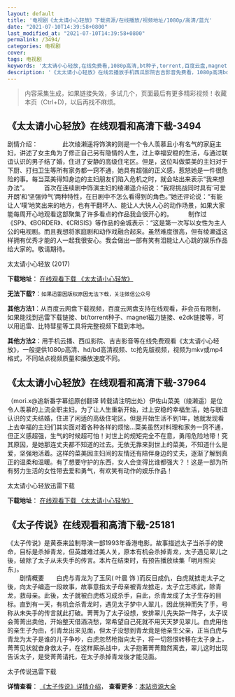 ```yaml
---
layout: default
title: '电视剧《太太请小心轻放》下载资源/在线播放/视频地址/1080p/高清/蓝光'
date: "2021-07-10T14:39:58+0800"
last_modified_at: "2021-07-10T14:39:58+0800"
permalink: /3494/
categories: 电视剧
cover:
tags: 电视剧
keywords: '太太请小心轻放,在线免费看,1080p高清,bt种子,torrent,百度云盘,magnet,磁力链,迅雷下载资源'
description: '《太太请小心轻放》在线云播放手机西瓜影院吉吉影音免费看，1080p高清bd/hd未删减完整版和tc抢先枪版，mkv/mp4格式，附带bt/torrent种子、magnet/磁力链、百度云盘、网盘资源迅雷下载链接'
---
```


>内容采集生成，如果链接失效，多试几个，页面最后有更多精彩视频！收藏本页（Ctrl+D)，以后再找不麻烦。


## 《太太请小心轻放》在线观看和高清下载-3494

剧情介绍：　　　　此次绫濑遥将饰演的则是一个令人羡慕且小有名气的家庭主妇，讲述了女主角为了修正自己另有隐情的人生，过上幸福安稳的生活，与通过联谊认识的男子结了婚，住进了安静的高级住宅区。但是，这位叫做菜美的主妇对于下厨、打扫卫生等所有家务都一窍不通，她具有超强的正义感，惹怒她是一件很危险的事。每当菜美得知身边的主妇朋友们陷入危机之时，就会站出来表示“我来想办法”。  　　首次在连续剧中饰演主妇的绫濑遥介绍说：“我将挑战同时具有‘可爱开朗’和‘坚强帅气’两种特性，在日剧中不怎么看得到的角色。”她还评论说：“有能让人‘噗’地笑出来的地方，也有干翻坏人、能让人大快人心的动作场景，如果大家能每周开心地观看这部聚集了许多看点的作品我会很开心的。  　　制作过《SP》、《BORDER》、《CRISIS》等作品的金城表示：“这是第一次写以女性为主人公的电视剧。而且我想将家庭剧和动作戏融合起来。虽然难度很高，但有绫濑遥这样拥有优秀才能的人一起我很安心。我会做出一部有笑有泪能让人心跳的娱乐作品给大家的。敬请期待。


太太请小心轻放 (2017)

**下载地址**： [在线观看下载 《太太请小心轻放》](https://www.btbtdy.me/btdy/dy11600.html) 


**无法下载?**：`如果迅雷因版权原因无法下载，关注微信公众号 `

**其他方法1**：从百度云网盘下载视频，百度云网盘支持在线观看，非会员有限制，如果能找到迅雷下载链接、bt/torrent种子、magnet磁力链接、e2dk链接等，可以用迅雷、比特彗星等工具将完整视频下载到本地。

**其他方法2**：用手机云播、西瓜影院、吉吉影音等在线免费观看《太太请小心轻放》，一般提供1080p高清、hd/bd高清视频、tc抢先版视频，视频为mkv或mp4格式，不同站点视频质量和播放速度不同。


## 《太太请小心轻放》在线观看和高清下载-37964

（mori.x@追新番字幕组原创翻译 转载请注明出处）伊佐山菜美（绫濑遥）是位令人羡慕的上流全职主妇。为了让人生重新开始，过上安稳的幸福生活，她与联谊认识的丈夫结婚，住进了闲适的高级住宅区。但是开始生活不到1年，她就发现看上去幸福的主妇们其实面对着各种各样的烦恼…菜美虽然对料理和家务一窍不通，但正义感超强，生气的时候超可怕！对世上的规矩完全不在意，勇闯危险地带！究其原因，是她那连丈夫都不知道的过去。无依无靠来到世上的菜美，不知道什么是爱，坚强地活着。这样的菜美因主妇间的友情还有陪伴身边的丈夫，逐渐了解到真正的温柔和温暖。有了想要守护的东西，女人会变得比谁都强大？！这是一部为所有努力生活的女性带去爱和勇气，有欢笑有动作的娱乐作品！


太太请小心轻放迅雷下载

**下载地址**： [在线观看下载 《太太请小心轻放》](https://www.993dy.com//vod-detail-id-27950.html) 


## 《太子传说》在线观看和高清下载-25181

《太子传说》是黄泰来监制导演一部1993年香港电影。故事描述太子当杀手的使命，目标是杀掉青龙，但英雄难过美人关，原本有机会杀掉青龙，太子遇见翠儿之後，破除了太子从未失手的传言。本片在结束时，有预告播放续集「明月照尖东」。<br />　　剧情概要　　白虎与青龙为了玉凤( 叶晨 饰 )而反目成仇，白虎就掳走太子之後，向太子编造一段故事，故事意指太子母亲被青龙掳走，太子立志练武，除青龙，救母亲。此後，太子就被白虎练习成杀手，自此，杀青龙成了太子生存的目标。直到有一天，有机会杀青龙时，遇见太子梦中人翠儿，因此恍神而失了手，号称从未失手的传言就此打破。菁菁为了太子设想，安排翠儿先失踪一阵子，太子误会菁菁出卖他，开始整天借酒浇愁，常希望自己死就不用天天梦见翠儿。白虎用他的亲生子为由，引青龙出来见面，但太子没想到青龙竟是他亲生父亲，正当白虎与青龙为太子是谁的儿子争吵，白虎忽然枪指向太子，将一切怨恨转移在太子身上，菁菁见状就奋身救太子，在这样厮杀战中，太子抱著菁菁黯然离去，翠儿这时出现告诉太子，是受菁菁请托，在太子杀掉青龙後才能见面。


太子传说迅雷下载

**详情查看**： [《太子传说》详情介绍](/movie/25181/)， **查看更多**：[本站资源大全](/movie/t/all/)

